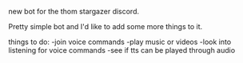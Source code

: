 new bot for the thom stargazer discord.

Pretty simple bot and I'd like to add some more things to it.

things to do:
-join voice commands
-play music or videos
-look into listening for voice commands
-see if tts can be played through audio
